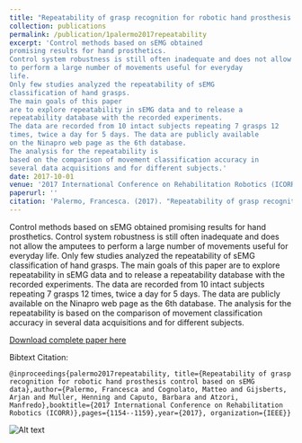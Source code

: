 ```yaml
---
title: "Repeatability of grasp recognition for robotic hand prosthesis control based on sEMG data"
collection: publications
permalink: /publication/1palermo2017repeatability
excerpt: 'Control methods based on sEMG obtained
promising results for hand prosthetics. 
Control system robustness is still often inadequate and does not allow the amputees
to perform a large number of movements useful for everyday
life. 
Only few studies analyzed the repeatability of sEMG 
classification of hand grasps. 
The main goals of this paper
are to explore repeatability in sEMG data and to release a
repeatability database with the recorded experiments. 
The data are recorded from 10 intact subjects repeating 7 grasps 12
times, twice a day for 5 days. The data are publicly available
on the Ninapro web page as the 6th database. 
The analysis for the repeatability is
based on the comparison of movement classification accuracy in
several data acquisitions and for different subjects.'
date: 2017-10-01
venue: '2017 International Conference on Rehabilitation Robotics (ICORR)'
paperurl: ''
citation: 'Palermo, Francesca. (2017). "Repeatability of grasp recognition for robotic hand prosthesis control based on sEMG data" <i>2017 International Conference on Rehabilitation Robotics (ICORR)</i>'
---
```

Control methods based on sEMG obtained
promising results for hand prosthetics. 
Control system robustness is still often inadequate and does not allow the amputees
to perform a large number of movements useful for everyday
life. 
Only few studies analyzed the repeatability of sEMG 
classification of hand grasps. 
The main goals of this paper
are to explore repeatability in sEMG data and to release a
repeatability database with the recorded experiments. 
The data are recorded from 10 intact subjects repeating 7 grasps 12
times, twice a day for 5 days. The data are publicly available
on the Ninapro web page as the 6th database. 
The analysis for the repeatability is
based on the comparison of movement classification accuracy in
several data acquisitions and for different subjects.

[Download complete paper here](https://www.researchgate.net/profile/Henning_Mueller2/publication/323735768_Repeatability_of_grasp_recognition_for_robotic_hand_prosthesis_control_based_on_sEMG_data/links/5aab655845851517881b57ee/Repeatability-of-grasp-recognition-for-robotic-hand-prosthesis-control-based-on-sEMG-data.pdf)

Bibtext Citation: 

`@inproceedings{palermo2017repeatability, title={Repeatability of grasp recognition for robotic hand prosthesis control based on sEMG data},author={Palermo, Francesca and Cognolato, Matteo and Gijsberts, Arjan and Muller, Henning and Caputo, Barbara and Atzori, Manfredo},booktitle={2017 International Conference on Rehabilitation Robotics (ICORR)},pages={1154--1159},year={2017}, organization={IEEE}}`

![Alt text](D:/Github_workspace/francescapalermo.github.io/_publications/repeatability.jpg)